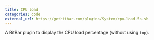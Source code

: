 ```yaml
---
title: CPU Load
categories: code
external_url: https://getbitbar.com/plugins/System/cpu-load.5s.sh
---
```


A BitBar plugin to display the CPU load percentage (without using `top`).
